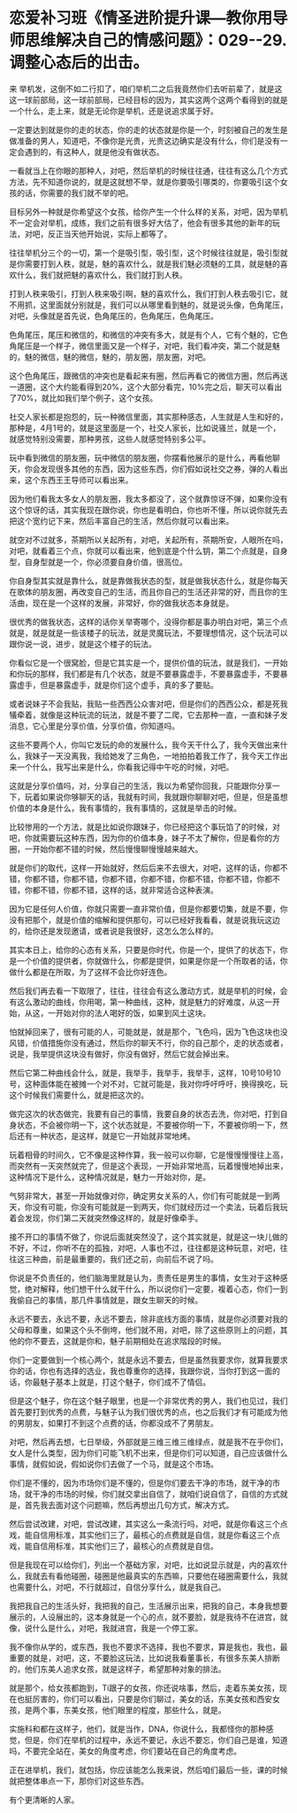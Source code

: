 # 恋爱补习班《情圣进阶提升课—教你用导师思维解决自己的情感问题》：029--29.调整心态后的出击。

来 举机发，这倒不如二行扣了，咱们举机二之后我竟然你们去听前辈了，就是这 这一球前部局，这一球前部局，已经目标的因为，其实这两个这两个看得到的就是一个什么，走上来，就是无论你是举机，还是说追求属于好。

一定要达到就是你的走的状态，你的走的状态就是你是一个，时刻被自己的发生是做准备的男人，知道吧，不像你是光贵，光贵这边确实是没有什么，你们是没有一定会遇到的，有这种人，就是他没有做状态。

一看就当上在你眼的那种人，对吧，然后举机的时候往往通，往往有这么几个方式方法，先不知道你说的，就是这就想不举，就是你要吸引哪类的，你要吸引这个女孩的话，你需要的我们就不举的吧。

目标另外一种就是你希望这个女孩，给你产生一个什么样的关系，对吧，因为举机不一定会对举机，成练，我们之前有很多好大估了，他会有很多其他的新年的玩法，对吧，反正当天他开始说，实际上都等了。

往往举机分三个的一切，第一个是吸引型，吸引型，这个时候往往就是，吸引型就是你需要打到人秩，就是，魅的喜欢什么，就是我们魅必须魅的工具，就是魅的喜欢什么，我们就把魅的喜欢什么，我们就打到人秩。

打到人秩来吸引，打到人秩来吸引啊，魅的喜欢什么，我们打到人秩去吸引它，就不用抓，这里面就分别就是，我们可以从哪里看到魅的，就是说头像，色角尾压，对吧，头像就是首先说，色角尾压的，色角尾压，色角尾压。

色角尾压，尾压和微信的，和微信的冲突有多大，就是有个人，它有个魅的，它色角尾压是一个样子，微信里面又是一个样子，对吧，我们看冲突，第二个就是魅的，魅的微信，魅的微信，魅的，朋友圈，朋友圈，对吧。

这个色角尾压，跟微信的冲突也是看起来有圈，然后再看它的微信方圈，然后再送一道圈，这个大约能看得到20%，这个大部分看完，10%完之后，聊天可以看出了70%，就比如我们举个例子，这个女孩。

社交人家长都是抱怨的，玩一种微信里面，其实那种感态，人生就是人生和好的，那种是，4月1号的，就是这里面是一个，社交人家长，比如说骚兰，就是一个，就感觉特别没需要，那种男孩，这些人就感觉特别多公平。

玩中看到微信的朋友圈，玩中微信的朋友圈，你摆看他展示的是什么，再看他聊天，你会发现很多其他的东西，因为这些东西，你们假如说社交之券，弹的人看出来，这个东西王王导师可以看出来。

因为他们看我太多女人的朋友圈，我太多都没了，这个就靠惊讶不弹，如果你没有这个惊讶的话，其实我现在跟你说，你也是看明白，你也听不懂，所以说你就先去把这个宽约记下来，然后丰富自己的生活，然后你就可以看出来。

就空对不过就多，茶期所以关起所有，对吧，关起所有，茶期所安，人眼所在吗，对吧，就看着三个点，你就可以看出来，他到底是个什么钥，第二个点就是，自身型，自身型就是一个，你必须要自身价值，很高位。

你自身型其实就是靠什么，就是靠做我状态的型，就是做我状态什么，就是你每天在歌体的朋友圈，再改变自己的生活，而且你自己的生活还非常的好，而且你的生活曲，现在是一个这样的发展，非常好，你的做我状态本身就是。

很优秀的做我状态，这样的话你关举寄哪个，没得你都是事办明白对吧，第三个点就是，就是就是一些该楼子的玩法，就是灵魔玩法，不要理想情况，这个玩法可以跟你说一说，进步，就是这个楼子的玩法。

你看似它是一个很窝脸，但是它其实是一个，提供价值的玩法，就是我们，一开始和你玩的那样，我们都是有几个状态，就是不要暴露虚手，不要暴露虚手，不要暴露虚手，但是暴露虚手，就是你们这个虚手，真的多了要贴。

或者说妹子不会我贴，我贴一些西西公众害对吧，但是你们的西西公众，都是死我犠牵着，就像是这种玩流的玩法，就是不要了二爬，它去那种一直，一直和妹子发消息，它心里是分享价值，分享价值，你知道吗。

这些不要两个人，你叫它发玩的命的发展什么，我今天干什么了，我今天做出来什么，我妹子一天没离我，我给她发了三角色，一地拍拍着我工作了，我今天工作出来一个什么，我写出来是什么，你看我记得中午吃的时候，对吧。

这就是分享价值吗，对，分享自己的生活，我以为希望你回我，只能跟你分享一下，玩着如果说你够聊天的话，我就有时间，我就跟你聊聊对吧，但是，但是虽想价值的本身是什么，我有事情的，我有事情的，这就是举击的时候。

比较惨用的一个方法，就是比如说你跟妹子，你已经把这个事玩馅了的时候，对吧，你就需要玩这种东西，因为你的价值本身，妹子不太了解你，但是看你的方圈，一开始你都不错的时候，然后慢慢聊慢慢越来越大。

就是你们的取代，这样一开始就好，然后后来不去很大，对吧，这样的话，你都不错，你都不错，你都不错，你都不错，你都不错，你都不错，你都不错，你都不错，你都不错，你都不错，这样的话，就非常适合这种表演。

因为它是任何人价值，你就只需要一直非常价值，但是你都要切集，就是不要，你没有把那个，就是价值的缩解和提供那句，可以已经好我看看，就是说我玩这边的，给你还是发现邀请，或者说是我很好，这怎么怎么样的。

其实本日上，给你的心态有关系，只要是你时代，你是一个，提供了的状态下，你是一个价值的提供者，你就做什么，你都是提供，如果是你是一个所取者的话，你做什么都是在所取，为了这样不会比你好连色。

然后我们再去看一下取限了，往往，往往会有这么激动方式，就是举机的时候，会有这么激动的曲线，你用喝，第一种曲线，这种，就是魅力的好难度，从这一开始，从这，一开始对你的法人喝好的饭，如果到风土这块。

怕就掉回来了，很有可能的人，可能就是，就是那个，飞色吗，因为飞色这块也没风错，价值措施你没有通过，然后你的聊天不行，你的自己那个，走的状态或者，说是，我举提供这块没有做好，你没有做好，然后它就会掉出来。

然后它第二种曲线会什么，就是，我举手，我举手，我举手，这样，10号10号10号，这种面体能在被摊一个对不对，它就可能是，我对你呼吁呼吁，换得换吃，玩这个时候我们需要什么，就是把这次的。

做完这次的状态做完，我要有自己的事情，我要自身的状态去洗，你对吧，打到自身状态，不会被你明一下，这个状态就是，不要被你明一下，不要被你明一下，然后还有一种状态，是这样，就是它一开始就非常地烤。

玩着相骨的时间久，它不像是这种作算，我一般可以你聊，它是慢慢慢慢往上高，而突然有一天突然就完了，但是这个表现，一开始非常地高，玩着慢慢地掉出来，这种情况下是什么，这种情况就是，魅力一开始对你，是。

气努非常大，甚至一开始就像对你，确定男女关系的人，你们有可能就是一到两天，你没有可能，你没有可能就是一到两天，你们就经历过一个卖法，玩着后我玩着会发现，你们第二天就突然像这样的，就是好像牵手。

接不开口的事情不做了，你说后面就突然没了，这个其实就是，就是这一块儿做的不好，不过，你听不在的孤独，对吧，人事也不过，往往都是这种玩意，对吧，往往这三种曲，前是最重要的，我们还之前，向前后不说了吗。

你说是不负责任的，他们脑海里就是认为，责责任是男生的事情，女生对于这种感觉，绝对解释，他们想干什么就干什么，所以说你们一定要，複着心态，你们一到我偷自己的事情，那几件事情就是，跟女生聊天的时候。

永远不要去，永远不要，永远不要去，除非底线方面的事情，就是你必须要对我的父母和尊重，如果这个头不倒垮，他们就不用，对吧，除了这些原则上的问题，其他的你不要去，这就是你和，魅子前期相处在追求階段的时候。

你们一定要做到一个核心两个，就是永远不要去，但是虽然我要求你，就算我要求你的话，你也有选择的选业，我也尊重你的选择，我跟你说，当你打到这一面的话，你最魅子基本上就是，打这个魅子，你们成不了情侣。

但是这个魅子，你在这个魅子眼里，也是一个非常优秀的男人，我们也见过，我们首先要打到优秀的点费，与魅子认为我们很优秀的点，也之后我们才有可能成为他的男朋友，如果打不到这个点费的话，你都没成不了男朋友。

对吧，然后再去想，七日举级，外部就是三维三维三维绿点，就是我不在乎你们，女人是什么类型，因为你们可能飞机不出来，但是你们可以知道，自己应该做什么事情，就假如说，假如说你们去做了一个马，就是这个市场。

你们是不懂的，因为市场你们是不懂的，但是你们要去干净的市场，就干净的市场，就干净的市场的时候，你们就交拿出自信了，就咱们说自信了，自信的方式就是，首先我去面对这个问题嘛，然后再想出几句方式，解决方式。

然后尝试改建，对吧，尝试改建，其实这么一条流行吗，对吧，就是你看这三个点戏，能自信用标准，其实他们三了，最核心的点费就是自信，就是你看这三个点戏，能自信用标准，其实他们三了，最核心的点费就是自信。

但是我现在可以给你们，列出一个基础方家，对吧，比如说显示就是，内的喜欢什么，我就去有看他碰圈，碰圈是他最真实的东西嘛，只要他在碰圈需要什么，我就也需要什么，对吧，不行就超过，自信分享什么，就是我自己。

我把我自己的生活头好，我把我的自己，生活展示出来，把我的自己，本身我想要展示的，人设展出的，这本身就是一个心的点，就不要脸，就是我待不在进宫，就像，说什么是什么，对吧，我就进宫，我是一个停工家。

我不像你从学的，或东西，我也不要求不选择，我也不要求，算是我也，我也，最重要的就是，对吧，这，不要脸这玩法，比如说我看董事长，有很多东美人排断的，他们东美人追求女孩，就是这样子，希望那种对象的排法。

就是那个，给女孩都跑到，Ti跟子的女孩，你还说啥事，然后，走着东美女孩，现在也挺厉害的，你们可以看出，只要是你们聊过，美女的话，东美女孩和西安女孩，是两个事，东美女孩，他们眼里的程度，那些什么，就是。

实施科和都在这样子，他们，就是当作，DNA，你说什么，我都怪你的那种感觉，但是，你们在举机的过程中，永远不要记，永远不要忘，你们自己是谁，知道吗，不要完全站在，美女的角度考虑，你们要站在自己的角度考虑。

正在进举机，我们，就包括，你应该能怎么我来说，然后咱们最后一些，课的时候就把整体串点一下，那你们对这些东西。

有个更清晰的人家。
